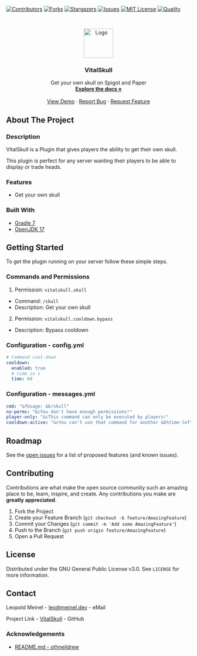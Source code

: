 <!-- PROJECT SHIELDS -->

[![Contributors][contributors-shield]][contributors-url]
[![Forks][forks-shield]][forks-url]
[![Stargazers][stars-shield]][stars-url]
[![Issues][issues-shield]][issues-url]
[![MIT License][license-shield]][license-url]
[![Quality][quality-shield]][quality-url]

<!-- PROJECT LOGO -->
<!--suppress ALL -->
<br />
<p align="center">
  <a href="https://github.com/LeoMeinel/VitalSkull">
    <img src="images/logo.png" alt="Logo" width="80" height="80">
  </a>

<h3 align="center">VitalSkull</h3>

  <p align="center">
    Get your own skull on Spigot and Paper
    <br />
    <a href="https://github.com/LeoMeinel/VitalSkull"><strong>Explore the docs »</strong></a>
    <br />
    <br />
    <a href="https://github.com/LeoMeinel/VitalSkull">View Demo</a>
    ·
    <a href="https://github.com/LeoMeinel/VitalSkull/issues">Report Bug</a>
    ·
    <a href="https://github.com/LeoMeinel/VitalSkull/issues">Request Feature</a>
  </p>

<!-- ABOUT THE PROJECT -->

## About The Project

### Description

VitalSkull is a Plugin that gives players the ability to get their own skull.

This plugin is perfect for any server wanting their players to be able to display or trade heads.

### Features

- Get your own skull

### Built With

- [Gradle 7](https://docs.gradle.org/7.5.1/release-notes.html)
- [OpenJDK 17](https://openjdk.java.net/projects/jdk/17/)

<!-- GETTING STARTED -->

## Getting Started

To get the plugin running on your server follow these simple steps.

### Commands and Permissions

1. Permission: `vitalskull.skull`

- Command: `/skull`
- Description: Get your own skull

2. Permission: `vitalskull.cooldown.bypass`

- Description: Bypass cooldown

### Configuration - config.yml

```yaml
# Command cool-down
cooldown:
  enabled: true
  # time in s
  time: 60
```

### Configuration - messages.yml

```yaml
cmd: "&fUsage: &b/skull"
no-perms: "&cYou don't have enough permissions!"
player-only: "&cThis command can only be executed by players!"
cooldown-active: "&cYou can't use that command for another &b%time-left% &cseconds!"
```

<!-- ROADMAP -->

## Roadmap

See the [open issues](https://github.com/LeoMeinel/VitalFly/issues) for a list of proposed features (and known
issues).

<!-- CONTRIBUTING -->

## Contributing

Contributions are what make the open source community such an amazing place to be, learn, inspire, and create. Any
contributions you make are **greatly appreciated**.

1. Fork the Project
2. Create your Feature Branch (`git checkout -b feature/AmazingFeature`)
3. Commit your Changes (`git commit -m 'Add some AmazingFeature'`)
4. Push to the Branch (`git push origin feature/AmazingFeature`)
5. Open a Pull Request

<!-- LICENSE -->

## License

Distributed under the GNU General Public License v3.0. See `LICENSE` for more information.

<!-- CONTACT -->

## Contact

Leopold Meinel - [leo@meinel.dev](mailto:leo@meinel.dev) - eMail

Project Link - [VitalSkull](https://github.com/LeoMeinel/VitalSkull) - GitHub

<!-- ACKNOWLEDGEMENTS -->

### Acknowledgements

- [README.md - othneildrew](https://github.com/othneildrew/Best-README-Template)

<!-- MARKDOWN LINKS & IMAGES -->

[contributors-shield]: https://img.shields.io/github/contributors-anon/LeoMeinel/VitalSkull?style=for-the-badge
[contributors-url]: https://github.com/LeoMeinel/VitalSkull/graphs/contributors
[forks-shield]: https://img.shields.io/github/forks/LeoMeinel/VitalSkull?label=Forks&style=for-the-badge
[forks-url]: https://github.com/LeoMeinel/VitalSkull/network/members
[stars-shield]: https://img.shields.io/github/stars/LeoMeinel/VitalSkull?style=for-the-badge
[stars-url]: https://github.com/LeoMeinel/VitalSkull/stargazers
[issues-shield]: https://img.shields.io/github/issues/LeoMeinel/VitalSkull?style=for-the-badge
[issues-url]: https://github.com/LeoMeinel/VitalSkull/issues
[license-shield]: https://img.shields.io/github/license/LeoMeinel/VitalSkull?style=for-the-badge
[license-url]: https://github.com/LeoMeinel/VitalSkull/blob/main/LICENSE
[quality-shield]: https://img.shields.io/codefactor/grade/github/LeoMeinel/VitalSkull?style=for-the-badge
[quality-url]: https://www.codefactor.io/repository/github/LeoMeinel/VitalSkull
